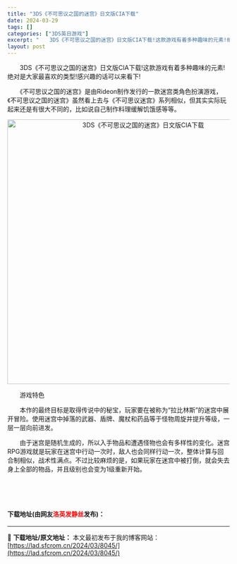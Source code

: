 ```yaml
---
title: "3DS《不可思议之国的迷宫》日文版CIA下载"
date: 2024-03-29
tags: []
categories: ["3DS英日游戏"]
excerpt: "　　3DS《不可思议之国的迷宫》日文版CIA下载!这款游戏有着多种趣味的元素!绝对是大家最喜欢的类型!感兴趣的话可以来看下! 　　《不可思议之国的迷宫》是由Rideon制作发行的一款迷宫类角色扮演游戏，《不可思议之国的迷宫》虽然看上去与《不可思议迷宫》系列相似，但其实实际玩起来还是有很大不同的，比如&hellip;"
layout: post
---
```


 <p>　　3DS《不可思议之国的迷宫》日文版CIA下载!这款游戏有着多种趣味的元素!绝对是大家最喜欢的类型!感兴趣的话可以来看下!</p> <p>　　《不可思议之国的迷宫》是由Rideon制作发行的一款迷宫类角色扮演游戏，《不可思议之国的迷宫》虽然看上去与《不可思议迷宫》系列相似，但其实实际玩起来还是有很大不同的，比如说自己制作料理缓解饥饿感等等。</p> <p align="center"><img align="" border="0" src="http://8.pic.pc6.com/thumb/up/2016-3/2016321103222653750_600_0.jpg" width="600" alt="3DS《不可思议之国的迷宫》日文版CIA下载" /></p> <p>　　游戏特色</p> <p>　　本作的最终目标是取得传说中的秘宝，玩家要在被称为&ldquo;拉比林斯&rdquo;的迷宫中展开冒险。使用迷宫中掉落的武器、盾牌、魔杖和药品等于怪物周旋并提升等级，一层一层向前进发。</p> <p>　　由于迷宫是随机生成的，所以入手物品和遭遇怪物也会有多样性的变化。迷宫RPG游戏就是玩家在迷宫中行动一次时，敌人也会同样行动一次，整体计算与回合制相似，战术性满点。不过比较麻烦的是，如果玩家在迷宫中被打倒，就会失去身上全部的物品，并且级别也会变为1级重新开始。</p> <p>&nbsp;</p> <p>&nbsp;</p> <p><h4>下载地址(由网友<font color="red">洛英发静丝</font>发布)：</h4></p> 

---
📖 **下载地址/原文地址：** 本文最初发布于我的博客网站：[https://lad.sfcrom.cn/2024/03/8045/](https://lad.sfcrom.cn/2024/03/8045/)

